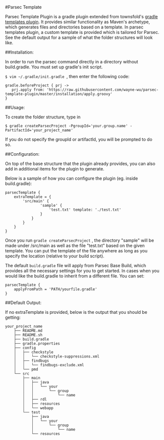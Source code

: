 #Parsec Template

Parsec Template Plugin is a gradle plugin extended from townsfold's [gradle templates plugin](https://github.com/townsfolk/gradle-templates).
It provides similar functionality as Maven's archetype, which generates files and directories based on a template. In parsec templates plugin, a custom template is provided which is tailored
for Parsec. See the default output for a sample of what the folder structures will look like.

##Installation:

In order to run the parsec command directly in a directory without build.gradle. You must set up gradle's init script.


`$ vim ~/.gradle/init.gradle `, then enter the following code:

```
gradle.beforeProject { prj ->
   prj.apply from: 'https://raw.githubusercontent.com/wayne-wu/parsec-template-plugin/master/installation/apply.groovy'
}

```

##Usage:

To create the folder structure, type in

`$ gradle createParsecProject -PgroupId='your.group.name' -PartifactId='your_project_name'`

If you do not specify the groupId or artifactId, you will be prompted to do so.

##Configuration:

On top of the base structure that the plugin already provides, you can also add in additional items for the plugin to generate.

Below is a sample of how you can configure the plugin (eg. inside build.gradle):

```
parsecTemplate {
    extraTemplate = {
        'src/main' {
                'sample' {
                    'test.txt' template: './test.txt'
                }
            }
        }
    }
}
```

Once you run `gradle createParsecProject` , the directory "sample" will be made under /src/main as well as the file "test.txt" based on the given template.
You can put the template of the file anywhere as long as you specify the location (relative to your build script).

The default `build.gradle` file will apply from Parsec Base Build, which provides all the necessary settings for you to
get started. In cases when you would like the build.gradle to inherit from a different file. You can set:

```
parsecTemplate {
    applyFromPath = 'PATH/yourfile.gradle'
}
```

##Default Output:

If no extraTemplate is provided, below is the output that you should be getting:
```
your_project_name
    ├── README.md
    ├── README.sh
    ├── build.gradle
    ├── gradle.properties
    ├── config
    │   ├── checkstyle
    │   │   └── checkstyle-suppressions.xml
    │   ├── findbugs
    │   │   └── findbugs-exclude.xml
    │   └── pmd
    └── src
        ├── main
        │   ├── java
        │   │   └── your
        │   │       └── group
        │   │           └── name
        │   ├── rdl
        │   ├── resources
        │   └── webapp
        └── test
            ├── java
            │   └── your
            │       └── group
            │           └── name
            └── resources


```

